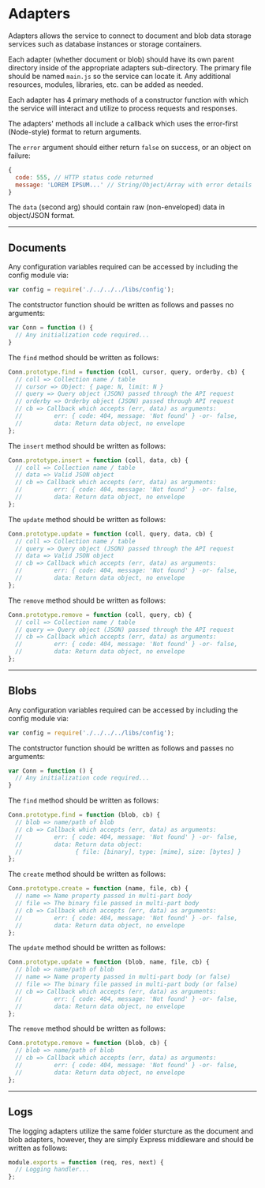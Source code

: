 # Adapters

Adapters allows the service to connect to document and blob data storage services 
such as database instances or storage containers.

Each adapter (whether document or blob) should have its own parent directory inside 
of the appropriate adapters sub-directory. The primary file should be named `main.js` 
so the service can locate it. Any additional resources, modules, libraries, etc. can 
be added as needed.

Each adapter has 4 primary methods of a constructor function with which the 
service will interact and utilize to process requests and responses.

The adapters' methods all include a callback which uses the error-first (Node-style) 
format to return arguments.

The `error` argument should either return `false` on success, or an object on failure:

```javascript
{
  code: 555, // HTTP status code returned
  message: 'LOREM IPSUM...' // String/Object/Array with error details
}
```

The `data` (second arg) should contain raw (non-enveloped) data in object/JSON 
format.

---

## Documents

Any configuration variables required can be accessed by including the config module
via:

```javascript
var config = require('./../../../libs/config');
```

The contstructor function should be written as follows and passes no arguments:

```javascript
var Conn = function () {
  // Any initialization code required...
}
```

The `find` method should be written as follows:

```javascript
Conn.prototype.find = function (coll, cursor, query, orderby, cb) {
  // coll => Collection name / table
  // cursor => Object: { page: N, limit: N }
  // query => Query object (JSON) passed through the API request
  // orderby => Orderby object (JSON) passed through API request
  // cb => Callback which accepts (err, data) as arguments:
  //         err: { code: 404, message: 'Not found' } -or- false,
  //         data: Return data object, no envelope
};
```

The `insert` method should be written as follows:

```javascript
Conn.prototype.insert = function (coll, data, cb) {
  // coll => Collection name / table
  // data => Valid JSON object
  // cb => Callback which accepts (err, data) as arguments:
  //         err: { code: 404, message: 'Not found' } -or- false,
  //         data: Return data object, no envelope
};
```

The `update` method should be written as follows:

```javascript
Conn.prototype.update = function (coll, query, data, cb) {
  // coll => Collection name / table
  // query => Query object (JSON) passed through the API request
  // data => Valid JSON object
  // cb => Callback which accepts (err, data) as arguments:
  //         err: { code: 404, message: 'Not found' } -or- false,
  //         data: Return data object, no envelope
};
```

The `remove` method should be written as follows:

```javascript
Conn.prototype.remove = function (coll, query, cb) {
  // coll => Collection name / table
  // query => Query object (JSON) passed through the API request
  // cb => Callback which accepts (err, data) as arguments:
  //         err: { code: 404, message: 'Not found' } -or- false,
  //         data: Return data object, no envelope
};
```

---

## Blobs

Any configuration variables required can be accessed by including the config module
via:

```javascript
var config = require('./../../../libs/config');
```

The contstructor function should be written as follows and passes no arguments:

```javascript
var Conn = function () {
  // Any initialization code required...
}
```

The `find` method should be written as follows:

```javascript
Conn.prototype.find = function (blob, cb) {
  // blob => name/path of blob
  // cb => Callback which accepts (err, data) as arguments:
  //         err: { code: 404, message: 'Not found' } -or- false,
  //         data: Return data object:
  //               { file: [binary], type: [mime], size: [bytes] }
};
```

The `create` method should be written as follows:

```javascript
Conn.prototype.create = function (name, file, cb) {
  // name => Name property passed in multi-part body
  // file => The binary file passed in multi-part body
  // cb => Callback which accepts (err, data) as arguments:
  //         err: { code: 404, message: 'Not found' } -or- false,
  //         data: Return data object, no envelope
};
```

The `update` method should be written as follows:

```javascript
Conn.prototype.update = function (blob, name, file, cb) {
  // blob => name/path of blob
  // name => Name property passed in multi-part body (or false)
  // file => The binary file passed in multi-part body (or false)
  // cb => Callback which accepts (err, data) as arguments:
  //         err: { code: 404, message: 'Not found' } -or- false,
  //         data: Return data object, no envelope
};
```

The `remove` method should be written as follows:

```javascript
Conn.prototype.remove = function (blob, cb) {
  // blob => name/path of blob
  // cb => Callback which accepts (err, data) as arguments:
  //         err: { code: 404, message: 'Not found' } -or- false,
  //         data: Return data object, no envelope
};
```

---

## Logs

The logging adapters utilize the same folder sturcture as the document and blob 
adapters, however, they are simply Express middleware and should be written 
as follows:

```javascript
module.exports = function (req, res, next) {
  // Logging handler...
};
```